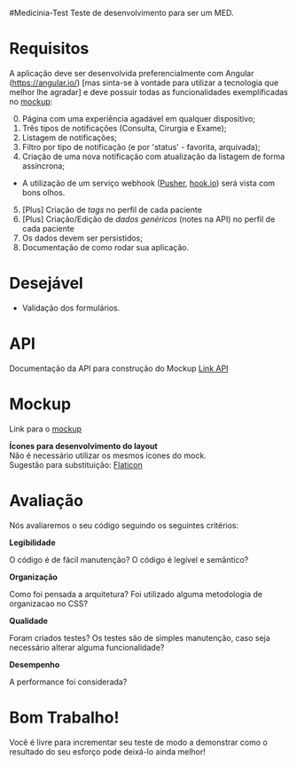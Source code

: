 #Medicinia-Test
Teste de desenvolvimento para ser um MED.

Requisitos
======
A aplicação deve ser desenvolvida preferencialmente com Angular (https://angular.io/) [mas sinta-se à vontade para utilizar a tecnologia que melhor lhe agradar] e deve possuir todas as funcionalidades exemplificadas no [mockup](https://xd.adobe.com/view/100570a7-37cb-488e-abde-d11535c9be9d/):

 0. Página com uma experiência agadável em qualquer dispositivo; 
 1. Três tipos de notificações (Consulta, Cirurgia e Exame);
 2. Listagem de notificações;
 3. Filtro por tipo de notificação (e por 'status' - favorita, arquivada);
 4. Criação de uma nova notificação com atualização da listagem de forma assíncrona;
   * A utilização de um serviço webhook ([Pusher](https://pusher.com/), [hook.io](https://hook.io/)) será vista com bons olhos.
 5. [Plus] Criação de *tags* no perfil de cada paciente
 6. [Plus] Criação/Edição de *dados genéricos* (notes na API) no perfil de cada paciente
 7. Os dados devem ser persistidos;
 8. Documentação de como rodar sua aplicação.

Desejável
======

 * Validação dos formulários.

API
======
Documentação da API para construção do Mockup
[Link API](https://medicinia-e04e.restdb.io/apps/swagger/?url=https://medicinia-e04e.restdb.io/rest/_swagger.json)
 
Mockup
======
Link para o [mockup](https://xd.adobe.com/view/100570a7-37cb-488e-abde-d11535c9be9d/)

<b>Ícones para desenvolvimento do layout</b><br>
Não é necessário utilizar os mesmos ícones do mock.<br>
Sugestão para substituição: [Flaticon](https://www.flaticon.com)

Avaliação
======
Nós avaliaremos o seu código seguindo os seguintes critérios:

**Legibilidade**

O código é de fácil manutenção? O código é legível e semântico?

**Organização**

Como foi pensada a arquitetura? Foi utilizado alguma metodologia de organizacao no CSS?

**Qualidade**

Foram criados testes? Os testes são de simples manutenção, caso seja necessário alterar alguma funcionalidade?

**Desempenho**

A performance foi considerada?

Bom Trabalho!
======

Você é livre para incrementar seu teste de modo a demonstrar como o resultado do seu esforço pode deixá-lo ainda melhor!
